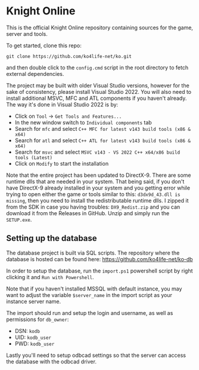 # Knight Online

This is the official Knight Online repository containing sources for the game, server and tools.

To get started, clone this repo:
```
git clone https://github.com/ko4life-net/ko.git
```
and then double click to the `config.cmd` script in the root directory to fetch external dependencies.

The project may be built with older Visual Studio versions, however for the sake of consistency, please install Visual Studio 2022.
You will also need to install additional MSVC, MFC and ATL components if you haven't already. The way it's done in Visual Studio 2022 is by:
- Click on `Tool` -> `Get Tools and Features...`
- In the new window switch to `Individual components` tab
- Search for `mfc` and select `C++ MFC for latest v143 build tools (x86 & x64)`
- Search for `atl` and select `C++ ATL for latest v143 build tools (x86 & x64)`
- Search for `msvc` and select `MSVC v143 - VS 2022 C++ x64/x86 build tools (Latest)`
- Click on `Modify` to start the installation

Note that the entire project has been updated to DirectX-9. There are some runtime dlls that are needed in your system. That being said, if you don't have DirectX-9 already installed in your system and you getting error while trying to open either the game or tools similar to this: `d3dx9d_43.dll is missing`, then you need to install the redistributable runtime dlls. I zipped it from the SDK in case you having troubles: `DX9_Redist.zip` and you can download it from the Releases in GitHub. Unzip and simply run the `SETUP.exe`.

## Setting up the database

The database project is built via SQL scripts. The repository where the database is hosted can be found here: https://github.com/ko4life-net/ko-db

In order to setup the database, run the `import.ps1` powershell script by right clicking it and `Run with Powershell`.

Note that if you haven't installed MSSQL with default instance, you may want to adjust the variable `$server_name` in the import script as your instance server name.

The import should run and setup the login and username, as well as permissions for `db_owner`:
- DSN: `kodb`
- UID: `kodb_user`
- PWD: `kodb_user`

Lastly you'll need to setup odbcad settings so that the server can access the database with the odbcad driver.
